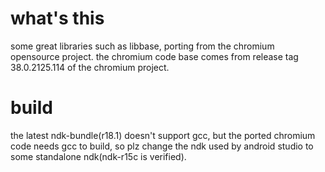 # what's this
some great libraries such as libbase,  porting from the chromium opensource project.
the chromium code base comes from release tag 38.0.2125.114 of the chromium project.

# build
the latest ndk-bundle(r18.1) doesn't support gcc, but the ported chromium code needs gcc to build,
so plz change the ndk used by android studio to some standalone ndk(ndk-r15c is verified).
